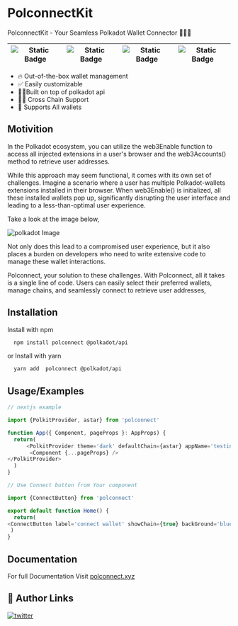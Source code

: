 
# PolconnectKit

PolconnectKit - Your Seamless Polkadot Wallet Connector 👩🏻‍💻


| ![Static Badge](https://img.shields.io/badge/polkadot-blue) | ![Static Badge](https://img.shields.io/badge/substrate-red) | ![Static Badge](https://img.shields.io/badge/typescript-fuchsia) | ![Static Badge](https://img.shields.io/badge/npm-red) |
| --- | --- | --- | --- |





- 🔥 Out-of-the-box wallet management
- ✅ Easily customizable
- 💪🏼Built on top of polkadot api
- 👌🏻 Cross Chain Support
- 🦄 Supports All wallets


## Motivition


In the Polkadot ecosystem, you can utilize the web3Enable function to access all injected extensions in a user's browser and the web3Accounts() method to retrieve user addresses. 

While this approach may seem functional, it comes with its own set of challenges. Imagine a scenario where a user has multiple Polkadot-wallets extensions installed in their browser. When web3Enable() is initialized, all these installed wallets pop up, significantly disrupting the user interface and leading to a less-than-optimal user experience.

Take a look at the image below, 


![polkadot Image](https://i.ibb.co/MnZT9bQ/photo-2023-10-09-12-25-29.jpg)


Not only does this lead to a compromised user experience, but it also places a burden on developers who need to write extensive code to manage these wallet interactions.

Polconnect, your solution to these challenges. With Polconnect, all it takes is a single line of code. Users can easily select their preferred wallets, manage chains, and seamlessly connect to retrieve user addresses,



## Installation

Install  with npm
```bash
  npm install polconnect @polkadot/api
```
 or Install  with yarn
```bash
  yarn add  polconnect @polkadot/api
```
    
## Usage/Examples

```javascript
// nextjs example

import {PolkitProvider, astar} from 'polconnect'

function App({ Component, pageProps }: AppProps) {
  return(
      <PolkitProvider theme='dark' defaultChain={astar} appName='testing'>
       <Component {...pageProps} />
</PolkitProvider>     
  ) 
}

// Use Connect button from Your component

import {ConnectButton} from 'polconnect'

export default function Home() {
  return(
<ConnectButton label='connect wallet' showChain={true} backGround='blue'   />
 )
}
```

## Documentation

For full Documentation  Visit  [polconnect.xyz](polconnect.kabugu.xyz/)




## 🔗 Author Links

[![twitter](https://img.shields.io/badge/twitter-1DA1F2?style=for-the-badge&logo=twitter&logoColor=white)](https://twitter.com/KabuguAbdul)







